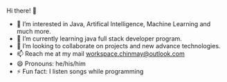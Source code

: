Hi there! 👋

- 👀 I’m interested in Java, Artifical Intelligence, Machine Learning and much more.
- 🌱 I’m currently learning java full stack developer program.
- 💞️ I’m looking to collaborate on projects and new advance technologies.
- 📫 Reach me at my mail workspace.chinmay@outlook.com
- 😄 Pronouns: he/his/him
- ⚡ Fun fact: I listen songs while programming
